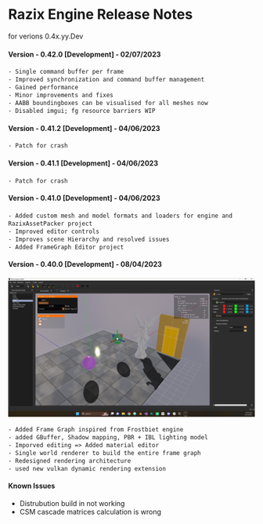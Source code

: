 # Razix Engine Release Notes

for verions 0.4x.yy.Dev

#### Version - 0.42.0 [Development] - 02/07/2023
    - Single command buffer per frame
    - Improved synchronization and command buffer management 
    - Gained performance
    - Minor improvements and fixes
    - AABB boundingboxes can be visualised for all meshes now
    - Disabled imgui; fg resource barriers WIP

#### Version - 0.41.2 [Development] - 04/06/2023    
    - Patch for crash
#### Version - 0.41.1 [Development] - 04/06/2023
    - Patch for crash

#### Version - 0.41.0 [Development] - 04/06/2023
    
    - Added custom mesh and model formats and loaders for engine and RazixAssetPacker project
    - Improved editor controls
    - Improves scene Hierarchy and resolved issues
    - Added FrameGraph Editor project


#### Version - 0.40.0 [Development] - 08/04/2023
![](./Branding/DemoImages/ReleaseNotes/Razix_Engine_PBR_Lighting_Demo_3.png)
    
    - Added Frame Graph inspired from Frostbiet engine
    - added GBuffer, Shadow mapping, PBR + IBL lighting model
    - Imporved editing => Added material editor
    - Single world renderer to build the entire frame graph
    - Redesigned rendering architecture
    - used new vulkan dynamic rendering extension

#### Known Issues
- Distrubution build in not working
- CSM cascade matrices calculation is wrong
